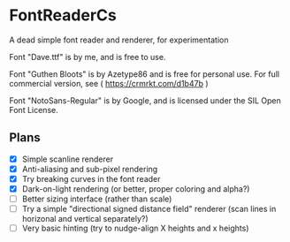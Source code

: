 # FontReaderCs
A dead simple font reader and renderer, for experimentation 

Font "Dave.ttf" is by me, and is free to use.

Font "Guthen Bloots" is by Azetype86 and is free for personal use. For full commercial version, see ( https://crmrkt.com/d1b47b )

Font "NotoSans-Regular" is by Google, and is licensed under the SIL Open Font License.

## Plans

* [x] Simple scanline renderer
* [x] Anti-aliasing and sub-pixel rendering
* [x] Try breaking curves in the font reader
* [x] Dark-on-light rendering (or better, proper coloring and alpha?)
* [ ] Better sizing interface (rather than scale)
* [ ] Try a simple "directional signed distance field" renderer (scan lines in horizonal and vertical separately?)
* [ ] Very basic hinting (try to nudge-align X heights and x heights)